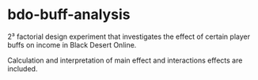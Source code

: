 # bdo-buff-analysis
2³ factorial design experiment that investigates the effect of certain player buffs on income in Black Desert Online.

Calculation and interpretation of main effect and interactions effects are included.
